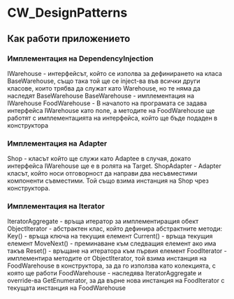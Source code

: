 # CW_DesignPatterns

## Как работи приложението

### Имплементация на DependencyInjection
IWarehouse - интерфейсът, който се изполва за дефинирането на класа BaseWarehouse, също така той ще се inject-ва във всички други класове, които трябва да служат като Warehouse, но те няма да наследят BaseWarehouse
BaseWarehouse - имплементация на IWarehouse
FoodWarehouse - В началото на програмата се задава интерфейса IWarehouse като поле, а методите на FoodWarehouse ще работят с имплементацията на интерфейса, който ще бъде подаден в конструктора

### Имплементация на Adapter
Shop - класът който ще служи като Adaptee в случая, докато интерфейса IWarehouse ще е в ролята на Target.
ShopAdapter - Adapter класът, който носи отговорност да направи два несъвместими компоненти съвместими. Той също взима инстанция на Shop чрез конструктора.

### Имплементация на Iterator
IteratorAggregate - връща итератор за имплементиращия обект 
ObjectIterator - абстрактен клас, който дефинира абстрактните методи: 
Key() - връща ключа на текущия елемент
Current() - връща текущия елемент
MoveNext() - преминаване към следващия елемент ако има такъв
Reset() - връщане на итератора към първия елемент
FoodIterator - имплементира методите от ObjectIterator, той взима инстанция на FoodWarehouse в конструктора, за да го използва като колекцията, с която ще работи 
FoodWarehouse - наследява IteratorAggregate и override-ва GetEnumerator, за да върне нова инстанция на FoodIterator с текущата инстанция на FoodWarehouse
